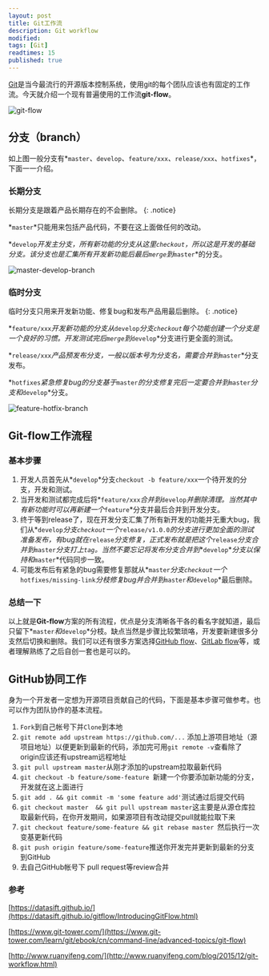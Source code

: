 ```yaml
---
layout: post
title: Git工作流
description: Git workflow
modified: 
tags: [Git]
readtimes: 15 
published: true
---
```


[Git](https://git-scm.com/)是当今最流行的开源版本控制系统，使用git的每个团队应该也有固定的工作流。今天就介绍一个现有普遍使用的工作流**git-flow**。

![git-flow](https://omv6w8gwo.qnssl.com/GitFlowHotfixBranch.png)

## 分支（branch）

如上图一般分支有*`master`*、*`develop`*、*`feature/xxx`*、*`release/xxx`*、*`hotfixes`*，下面一一介绍。

### 长期分支

长期分支是跟着产品长期存在的不会删除。
{: .notice}

*`master`*只能用来包括产品代码，不要在这上面做任何的改动。

*`develop`*开发主分支，所有新功能的分支从这里`checkout`，所以这是开发的基础分支。该分支也是汇集所有开发新功能后最后`merge`到*`master`*的分支。

![master-develop-branch](https://omv6w8gwo.qnssl.com/01-master-develop.png)



### 临时分支

临时分支只用来开发新功能、修复bug和发布产品用最后删除。
{: .notice}

*`feature/xxx`*开发新功能的分支从*`develop`*分支`checkout`每个功能创建一个分支是一个良好的习惯。开发测试完后`merge`到*`develop`*分支进行更全面的测试。

*`release/xxx`*产品预发布分支，一般以版本号为分支名，需要合并到*`master`*分支发布。

*`hotfixes`*紧急修复bug的分支基于*`master`*的分支修复完后一定要合并到*`master`*分支和*`develop`*分支。

![feature-hotfix-branch](https://omv6w8gwo.qnssl.com/02-features-hotfix.png)

## Git-flow工作流程

### 基本步骤

1. 开发人员首先从*`develop`*分支`checkout -b feature/xxx`一个待开发的分支，开发和测试。
2. 当开发和测试都完成后将*`feature/xxx`*合并到*`develop`*并删除清理。当然其中有新功能时可以再新建一个*`feature`*分支并最后合并到开发分支。
3. 终于等到release了，现在开发分支汇集了所有新开发的功能并无重大bug，我们从*`develop`*分支`checkout`一个*`release/v1.0.0`*的分支进行更加全面的测试准备发布，有bug就在*`release`*分支修复，正式发布就是把这个*`release`*分支合并到*`master`*分支打上`tag`。当然不要忘记将发布分支合并到**``develop``**分支以保持和*`master`*代码同步一致。
4. 可能发布后有紧急的bug需要修复那就从*`master`*分支`checkout`一个*`hotfixes/missing-link`*分枝修复bug并合并到*`master`*和*`develop`*最后删除。

### 总结一下

以上就是**Git-flow**方案的所有流程，优点是分支清晰各干各的看名字就知道，最后只留下*`master`*和*`develop`*分枝。缺点当然是步骤比较繁琐咯，开发要新建很多分支然后切换和删除。我们可以还有很多方案选择[GitHub flow](http://scottchacon.com/2011/08/31/github-flow.html)、[GitLab flow](https://docs.gitlab.com/ee/workflow/gitlab_flow.html)等，或者理解熟练了之后自创一套也是可以的。

## GitHub协同工作

身为一个开发者一定想为开源项目贡献自己的代码，下面是基本步骤可做参考。也可以作为团队协作的基本流程。

1. `Fork`到自己帐号下并`Clone`到本地
2. `git remote add upstream https://github.com/...` 添加上游项目地址（源项目地址）以便更新到最新的代码，添加完可用`git remote -v`查看除了origin应该还有upstream远程地址
3. `git pull upstream master`从刚才添加的upstream拉取最新代码
4. `git checkout -b feature/some-feature `新建一个你要添加新功能的分支，开发就在这上面进行
5. `git add . && git commit -m 'some feature add'`测试通过后提交代码
6. `git checkout master  && git pull upstream master`这主要是从源仓库拉取最新代码，在你开发期间，如果源项目有改动提交pull就能拉取下来
7. `git checkout feature/some-feature && git rebase master `然后执行一次变基更新代码 
8. `git push origin feature/some-feature`推送你开发完并更新到最新的分支到GitHub
9. 去自己GitHub帐号下 pull request等review合并


### 参考

[https://datasift.github.io/](https://datasift.github.io/gitflow/IntroducingGitFlow.html)

[https://www.git-tower.com/](https://www.git-tower.com/learn/git/ebook/cn/command-line/advanced-topics/git-flow)

[http://www.ruanyifeng.com/](http://www.ruanyifeng.com/blog/2015/12/git-workflow.html)

